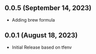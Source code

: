 ## 0.0.5 (September 14, 2023)

 * Adding brew formula

## 0.0.1 (August 18, 2023)

 * Initial Release based on tfenv
